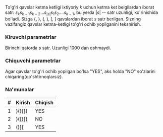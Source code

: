 To'g'ri qavslar ketma ketligi ixtiyoriy $k$ uchun ketma ket belgilardan iborat satr: $s_{k}s_{k+1}s_{k+2}...s_{|s|}s_{1}s_{2}....s_{k-1}$, bu yerda $|s|$ -- satr uzunligi, ko'rinishida bo'ladi.
Sizga {, }, (, ), [, ] qavslardan iborat $s$ satr berilgan. Sizning vazifangiz qavslar ketma-ketligi to'g'ri ochib yopilganini tekshirish.

### Kiruvchi parametrlar
Birinchi qatorda $s$ satr. Uzunligi 1000 dan oshmaydi.
### Chiquvchi parametrlar
Agar qavslar to'g'ri ochib yopilgan bo'lsa "YES", aks holda "NO" so'zlarini chiqaring(qo'shtirnoqlarsiz).

### Na'munalar

| #|Kirish   |Chiqish       |
|--|---------|--------------|
|1 | }()[]{  |YES           |
|2 | }([)]{  |NO            |
|3 |  ()][   |YES           |
